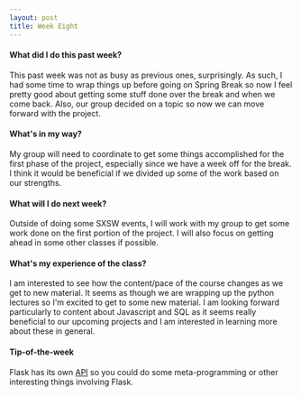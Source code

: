 ```yaml
---
layout: post
title: Week Eight
---
```

#### What did I do this past week?

This past week was not as busy as previous ones, surprisingly. As such, I had some time to wrap things up before going on Spring Break so now I feel pretty good about getting some stuff done over the break and when we come back. Also, our group decided on a topic so now we can move forward with the project.

#### What's in my way?

My group will need to coordinate to get some things accomplished for the first phase of the project, especially since we have a week off for the break. I think it would be beneficial if we divided up some of the work based on our strengths.

#### What will I do next week?

Outside of doing some SXSW events, I will work with my group to get some work done on the first portion of the project. I will also focus on getting ahead in some other classes if possible.

#### What's my experience of the class?

I am interested to see how the content/pace of the course changes as we get to new material. It seems as though we are wrapping up the python lectures so I'm excited to get to some new material. I am looking forward particularly to content about Javascript and SQL as it seems really beneficial to our upcoming projects and I am interested in learning more about these in general.

#### Tip-of-the-week

Flask has its own [API](http://flask.pocoo.org/docs/0.12/api/#api) so you could do some meta-programming or other interesting things involving Flask.

